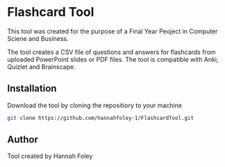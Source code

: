 # Flashcard Tool
This tool was created for the purpose of a Final Year Peoject in Computer Sciene and Business.

The tool creates a CSV file of questions and answers for flashcards from uploaded PowerPoint slides or PDF files. The tool is compatible with Anki, Quizlet and Brainscape.

## Installation
Download the tool by cloning the repositiory to your machine

```bash
git clone https://github.com/hannahfoley-1/FlashcardTool.git
```

## Author
Tool created by Hannah Foley

